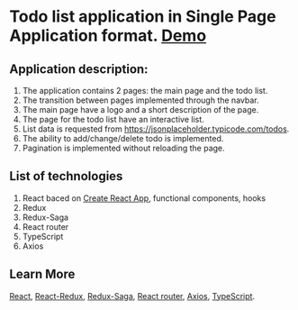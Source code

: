 # Todo list application in Single Page Application format. [Demo](https://todo-app-3efbe9.netlify.app/)

## Application description:

1. The application contains 2 pages: the main page and the todo list.
2. The transition between pages implemented through the navbar.
3. The main page have a logo and a short description of the page.
4. The page for the todo list have an interactive list.
5. List data is requested from https://jsonplaceholder.typicode.com/todos.
6. The ability to add/change/delete todo is implemented.
7. Pagination is implemented without reloading the page.

## List of technologies

1. React baced on [Create React App](https://github.com/facebook/create-react-app), functional components, hooks
2. Redux
3. Redux-Saga
4. React router
5. TypeScript
6. Axios

## Learn More

[React](https://reactjs.org/),
[React-Redux](https://react-redux.js.org/),
[Redux-Saga](https://redux-saga.js.org/),
[React router](https://reactrouter.com/docs/en/v6),
[Axios](https://axios-http.com/docs/intro),
[TypeScript](https://www.typescriptlang.org/docs/).
